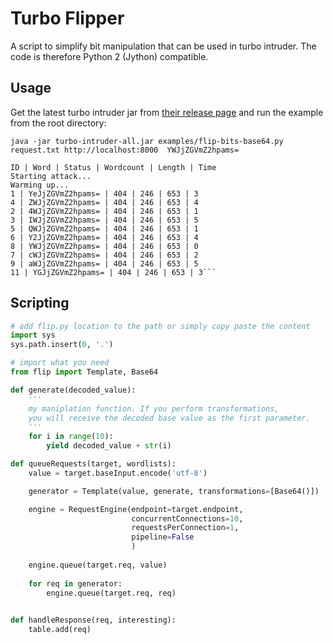 # Turbo Flipper
A script to simplify bit manipulation that can be used in turbo intruder. The code is therefore Python 2 (Jython) compatible.

## Usage
Get the latest turbo intruder jar from [their release page](https://github.com/PortSwigger/turbo-intruder/releases) and run the example from the root directory:
```
java -jar turbo-intruder-all.jar examples/flip-bits-base64.py request.txt http://localhost:8000  YWJjZGVmZ2hpams=
```

```
ID | Word | Status | Wordcount | Length | Time
Starting attack...
Warming up...
1 | YeJjZGVmZ2hpams= | 404 | 246 | 653 | 3
4 | ZWJjZGVmZ2hpams= | 404 | 246 | 653 | 4
2 | 4WJjZGVmZ2hpams= | 404 | 246 | 653 | 1
3 | IWJjZGVmZ2hpams= | 404 | 246 | 653 | 5
5 | QWJjZGVmZ2hpams= | 404 | 246 | 653 | 1
6 | Y2JjZGVmZ2hpams= | 404 | 246 | 653 | 4
8 | YWJjZGVmZ2hpams= | 404 | 246 | 653 | 0
7 | cWJjZGVmZ2hpams= | 404 | 246 | 653 | 2
9 | aWJjZGVmZ2hpams= | 404 | 246 | 653 | 5
11 | YGJjZGVmZ2hpams= | 404 | 246 | 653 | 3```
```

## Scripting

```py
# add flip.py location to the path or simply copy paste the content 
import sys
sys.path.insert(0, '.')

# import what you need
from flip import Template, Base64

def generate(decoded_value):
    '''
    my maniplation function. If you perform transformations, 
    you will receive the decoded base value as the first parameter.
    '''
    for i in range(10):
        yield decoded_value + str(i)

def queueRequests(target, wordlists):
    value = target.baseInput.encode('utf-8')

    generator = Template(value, generate, transformations=[Base64()])

    engine = RequestEngine(endpoint=target.endpoint,
                           concurrentConnections=10,
                           requestsPerConnection=1,
                           pipeline=False
                           )
    
    engine.queue(target.req, value)
    
    for req in generator:
        engine.queue(target.req, req)

    
def handleResponse(req, interesting):
    table.add(req)
```
